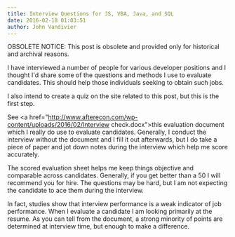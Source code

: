 ```yaml
---
title: Interview Questions for JS, VBA, Java, and SQL
date: 2016-02-18 01:03:51
author: John Vandivier
---
```


OBSOLETE NOTICE: This post is obsolete and provided only for historical and archival reasons.

I have interviewed a number of people for various developer positions and I thought I'd share some of the questions and methods I use to evaluate candidates. This should help those individuals seeking to obtain such jobs.

I also intend to create a quiz on the site related to this post, but this is the first step.

See <a href=\"http://www.afterecon.com/wp-content/uploads/2016/02/Interview check.docx\">this evaluation document</a> which I really do use to evaluate candidates. Generally, I conduct the interview without the document and I fill it out afterwards, but I do take a piece of paper and jot down notes during the interview which help me score accurately.

The scored evaluation sheet helps me keep things objective and comparable across candidates. Generally, if you get better than a 50 I will recommend you for hire. The questions may be hard, but I am not expecting the candidate to ace them during the interview.

In fact, studies show that interview performance is a weak indicator of job performance. When I evaluate a candidate I am looking primarily at the resume. As you can tell from the document, a strong minority of points are determined at interview time, but enough to make a difference.